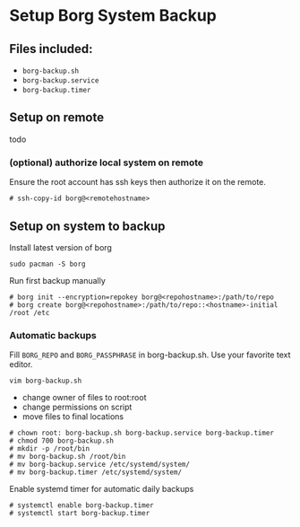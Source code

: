 # Setup Borg System Backup

## Files included:

- `borg-backup.sh`
- `borg-backup.service`
- `borg-backup.timer`

## Setup on remote

todo

### (optional) authorize local system on remote

Ensure the root account has ssh keys then authorize it on the remote.

```
# ssh-copy-id borg@<remotehostname>
```

## Setup on system to backup

Install latest version of borg

```
sudo pacman -S borg
```

Run first backup manually

```
# borg init --encryption=repokey borg@<repohostname>:/path/to/repo
# borg create borg@<repohostname>:/path/to/repo::<hostname>-initial /root /etc
```

### Automatic backups

Fill `BORG_REPO` and `BORG_PASSPHRASE` in borg-backup.sh.
Use your favorite text editor.

```
vim borg-backup.sh
```

- change owner of files to root:root
- change permissions on script
- move files to final locations

```
# chown root: borg-backup.sh borg-backup.service borg-backup.timer
# chmod 700 borg-backup.sh
# mkdir -p /root/bin
# mv borg-backup.sh /root/bin
# mv borg-backup.service /etc/systemd/system/
# mv borg-backup.timer /etc/systemd/system/
```

Enable systemd timer for automatic daily backups

```
# systemctl enable borg-backup.timer
# systemctl start borg-backup.timer
```
